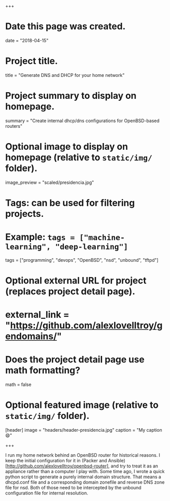 +++
# Date this page was created.
date = "2018-04-15"

# Project title.
title = "Generate DNS and DHCP for your home network"

# Project summary to display on homepage.
summary = "Create internal dhcp/dns configurations for OpenBSD-based routers"

# Optional image to display on homepage (relative to `static/img/` folder).
image_preview = "scaled/presidencia.jpg"

# Tags: can be used for filtering projects.
# Example: `tags = ["machine-learning", "deep-learning"]`
tags = ["programming", "devops", "OpenBSD", "nsd", "unbound", "tftpd"]

# Optional external URL for project (replaces project detail page).
# external_link = "https://github.com/alexlovelltroy/gendomains/"

# Does the project detail page use math formatting?
math = false

# Optional featured image (relative to `static/img/` folder).
[header]
image = "headers/header-presidencia.jpg"
caption = "My caption :smile:"

+++

I run my home network behind an OpenBSD router for historical reasons.  I keep the initial configuration for it in (Packer and Ansible)[http://github.com/alexlovelltroy/openbsd-router], and try to treat it as an appliance rather than a computer I play with.  Some time ago, I wrote a quick python script to generate a purely internal domain structure.  That means a dhcpd.conf file and a corresponding domain zonefile and reverse DNS zone file for nsd.  Both of those need to be intercepted by the unbound configuration file for internal resolution.

 